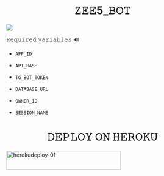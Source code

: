<h1 align="center">
  <b> 𝚉𝙴𝙴5_𝙱𝙾𝚃 </b>
</h1>


<p align="left"><a href="https://github.com/Tellybots/Zee5-Dl-Bot"><img src="https://github-readme-stats.vercel.app/api/pin?username=Tellybots&show_icons=true&theme=dracula&hide_border=true&repo=Zee5-dl-Bot"></a></p>
  


  
𝚁𝚎𝚚𝚞𝚒𝚛𝚎𝚍 𝚅𝚊𝚛𝚒𝚊𝚋𝚕𝚎𝚜 🔊

* `APP_ID`

* `API_HASH`

* `TG_BOT_TOKEN`

* `DATABASE_URL`

* `OWNER_ID`

* `SESSION_NAME`





<h1 align="center">
  <b> 𝙳𝙴𝙿𝙻𝙾𝚈 𝙾𝙽 𝙷𝙴𝚁𝙾𝙺𝚄 </b>
</h1>



<p align="left"><a href="https://heroku.com/deploy?template=https://github.com/Tellybots/The-Encoder-Bot">
    <img src="https://img.shields.io/badge/Deploy%20To%20Heroku-dracula?style=for-the-badge&logo=heroku" alt="herokudeploy-01" border="0" height="50" width="300"></a>
</p>
